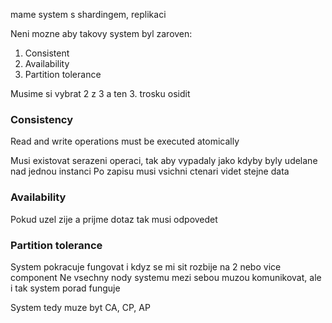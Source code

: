 mame system s shardingem, replikaci

Neni mozne aby takovy system byl zaroven:
1. Consistent
2. Availability
3. Partition tolerance

Musime si vybrat 2 z 3 a ten 3. trosku osidit

### Consistency
Read and write operations must be executed atomically

Musi existovat serazeni operaci, tak aby vypadaly jako kdyby byly udelane nad jednou instanci
Po zapisu musi vsichni ctenari videt stejne data

### Availability
Pokud uzel zije a prijme dotaz tak musi odpovedet

### Partition tolerance
System pokracuje fungovat i kdyz se mi sit rozbije na 2 nebo vice component 
Ne vsechny nody systemu mezi sebou muzou komunikovat, ale i tak system porad funguje

System tedy muze byt CA, CP, AP